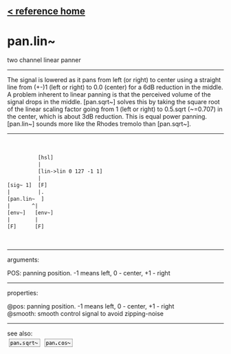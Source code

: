 [< reference home](index.html)
---

# pan.lin~


two channel linear panner

---

The signal is lowered as it pans from left (or right) to center using a straight
            line from (+-)1 (left or right) to 0.0 (center) for a 6dB reduction in the
            middle.
A problem inherent to linear panning is that the perceived volume of the signal
            drops in the middle. [pan.sqrt~] solves this by taking the square root of the linear
            scaling factor going from 1 (left or right) to 0.5.sqrt (~=0.707) in the center, which
            is about 3dB reduction.
This is equal power panning. [pan.lin~] sounds more like the Rhodes tremolo than
            [pan.sqrt~].
<br>


---


```


          [hsl]
          |
          [lin->lin 0 127 -1 1]
          |
[sig~ 1]  [F]
|         |.
[pan.lin~  ]
|       ^|
[env~]   [env~]
|        |
[F]      [F]

            
```

---
arguments:

POS: panning position. -1 means
            left, 0 - center, +1 - right<br>

---
properties:

@pos: panning
            position. -1 means left, 0 - center, +1 - right<br>
@smooth: smooth control signal to avoid zipping-noise<br>

---
see also:<br>
[![pan.sqrt~](img/object_pan.sqrt~.png)](pan.sqrt~.html)
[![pan.cos~](img/object_pan.cos~.png)](pan.cos~.html)
